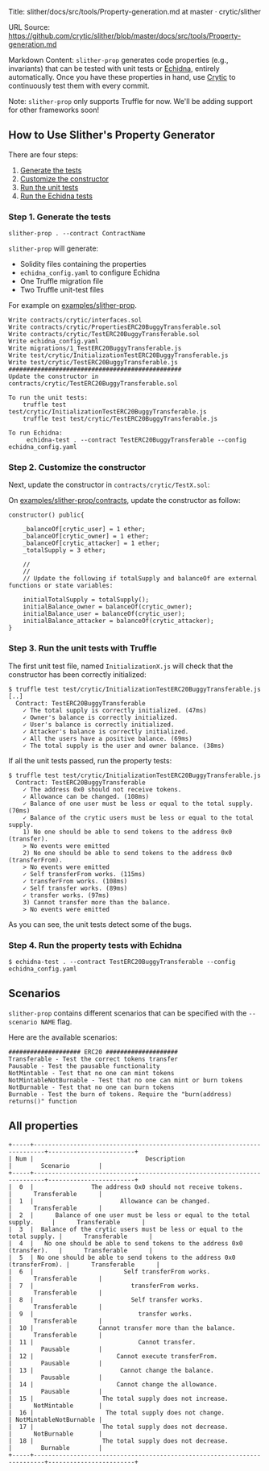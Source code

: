 Title: slither/docs/src/tools/Property-generation.md at master · crytic/slither

URL Source: https://github.com/crytic/slither/blob/master/docs/src/tools/Property-generation.md

Markdown Content:
`slither-prop` generates code properties (e.g., invariants) that can be tested with unit tests or [Echidna](https://github.com/crytic/echidna/), entirely automatically. Once you have these properties in hand, use [Crytic](https://crytic.io/) to continuously test them with every commit.

Note: `slither-prop` only supports Truffle for now. We'll be adding support for other frameworks soon!

How to Use Slither's Property Generator
---------------------------------------

[](https://github.com/crytic/slither/blob/master/docs/src/tools/Property-generation.md#how-to-use-slithers-property-generator)
There are four steps:

1.   [Generate the tests](https://github.com/crytic/slither/blob/master/docs/src/tools/Property-generation.md#step-1-generate-the-tests)
2.   [Customize the constructor](https://github.com/crytic/slither/blob/master/docs/src/tools/Property-generation.md#step-2-customize-the-constructor)
3.   [Run the unit tests](https://github.com/crytic/slither/blob/master/docs/src/tools/Property-generation.md#step-3-run-the-unit-tests-with-truffle)
4.   [Run the Echidna tests](https://github.com/crytic/slither/blob/master/docs/src/tools/Property-generation.md#step-4-run-the-property-tests-with-echidna)

### Step 1. Generate the tests

[](https://github.com/crytic/slither/blob/master/docs/src/tools/Property-generation.md#step-1-generate-the-tests)

```
slither-prop . --contract ContractName
```

`slither-prop` will generate:

*   Solidity files containing the properties
*   `echidna_config.yaml` to configure Echidna
*   One Truffle migration file
*   Two Truffle unit-test files

For example on [examples/slither-prop](https://github.com/crytic/slither/tree/9623a2781faa4e7759f06d2e8c4adcd45078af69/examples/slither-prop).

```
Write contracts/crytic/interfaces.sol
Write contracts/crytic/PropertiesERC20BuggyTransferable.sol
Write contracts/crytic/TestERC20BuggyTransferable.sol
Write echidna_config.yaml
Write migrations/1_TestERC20BuggyTransferable.js
Write test/crytic/InitializationTestERC20BuggyTransferable.js
Write test/crytic/TestERC20BuggyTransferable.js
################################################
Update the constructor in contracts/crytic/TestERC20BuggyTransferable.sol

To run the unit tests:
	truffle test test/crytic/InitializationTestERC20BuggyTransferable.js
	truffle test test/crytic/TestERC20BuggyTransferable.js

To run Echidna:
	 echidna-test . --contract TestERC20BuggyTransferable --config echidna_config.yaml
```

### Step 2. Customize the constructor

[](https://github.com/crytic/slither/blob/master/docs/src/tools/Property-generation.md#step-2-customize-the-constructor)
Next, update the constructor in `contracts/crytic/TestX.sol`:

On [examples/slither-prop/contracts](https://github.com/crytic/slither/tree/9623a2781faa4e7759f06d2e8c4adcd45078af69/examples/slither-prop), update the constructor as follow:

	constructor() public{

		_balanceOf[crytic_user] = 1 ether;
		_balanceOf[crytic_owner] = 1 ether;
		_balanceOf[crytic_attacker] = 1 ether;
		_totalSupply = 3 ether;

		//
		//
		// Update the following if totalSupply and balanceOf are external functions or state variables:

		initialTotalSupply = totalSupply();
		initialBalance_owner = balanceOf(crytic_owner);
		initialBalance_user = balanceOf(crytic_user);
		initialBalance_attacker = balanceOf(crytic_attacker);
	}

### Step 3. Run the unit tests with Truffle

[](https://github.com/crytic/slither/blob/master/docs/src/tools/Property-generation.md#step-3-run-the-unit-tests-with-truffle)
The first unit test file, named `InitializationX.js` will check that the constructor has been correctly initialized:

```
$ truffle test test/crytic/InitializationTestERC20BuggyTransferable.js
[..]
  Contract: TestERC20BuggyTransferable
    ✓ The total supply is correctly initialized. (47ms)
    ✓ Owner's balance is correctly initialized.
    ✓ User's balance is correctly initialized.
    ✓ Attacker's balance is correctly initialized.
    ✓ All the users have a positive balance. (69ms)
    ✓ The total supply is the user and owner balance. (38ms)
```

If all the unit tests passed, run the property tests:

```
$ truffle test test/crytic/InitializationTestERC20BuggyTransferable.js
  Contract: TestERC20BuggyTransferable
    ✓ The address 0x0 should not receive tokens.
    ✓ Allowance can be changed. (108ms)
    ✓ Balance of one user must be less or equal to the total supply. (70ms)
    ✓ Balance of the crytic users must be less or equal to the total supply.
    1) No one should be able to send tokens to the address 0x0 (transfer).
    > No events were emitted
    2) No one should be able to send tokens to the address 0x0 (transferFrom).
    > No events were emitted
    ✓ Self transferFrom works. (115ms)
    ✓ transferFrom works. (108ms)
    ✓ Self transfer works. (89ms)
    ✓ transfer works. (97ms)
    3) Cannot transfer more than the balance.
    > No events were emitted
```

As you can see, the unit tests detect some of the bugs.

### Step 4. Run the property tests with Echidna

[](https://github.com/crytic/slither/blob/master/docs/src/tools/Property-generation.md#step-4-run-the-property-tests-with-echidna)

```
$ echidna-test . --contract TestERC20BuggyTransferable --config echidna_config.yaml
```

Scenarios
---------

[](https://github.com/crytic/slither/blob/master/docs/src/tools/Property-generation.md#scenarios)
`slither-prop` contains different scenarios that can be specified with the `--scenario NAME` flag.

Here are the available scenarios:

```
#################### ERC20 ####################
Transferable - Test the correct tokens transfer
Pausable - Test the pausable functionality
NotMintable - Test that no one can mint tokens
NotMintableNotBurnable - Test that no one can mint or burn tokens
NotBurnable - Test that no one can burn tokens
Burnable - Test the burn of tokens. Require the "burn(address) returns()" function
```

All properties
--------------

[](https://github.com/crytic/slither/blob/master/docs/src/tools/Property-generation.md#all-properties)

```
+-----+-------------------------------------------------------------------------+------------------------+
| Num |                               Description                               |        Scenario        |
+-----+-------------------------------------------------------------------------+------------------------+
|  0  |                The address 0x0 should not receive tokens.               |      Transferable      |
|  1  |                        Allowance can be changed.                        |      Transferable      |
|  2  |      Balance of one user must be less or equal to the total supply.     |      Transferable      |
|  3  |  Balance of the crytic users must be less or equal to the total supply. |      Transferable      |
|  4  |   No one should be able to send tokens to the address 0x0 (transfer).   |      Transferable      |
|  5  | No one should be able to send tokens to the address 0x0 (transferFrom). |      Transferable      |
|  6  |                         Self transferFrom works.                        |      Transferable      |
|  7  |                           transferFrom works.                           |      Transferable      |
|  8  |                           Self transfer works.                          |      Transferable      |
|  9  |                             transfer works.                             |      Transferable      |
|  10 |                  Cannot transfer more than the balance.                 |      Transferable      |
|  11 |                             Cannot transfer.                            |        Pausable        |
|  12 |                       Cannot execute transferFrom.                      |        Pausable        |
|  13 |                        Cannot change the balance.                       |        Pausable        |
|  14 |                       Cannot change the allowance.                      |        Pausable        |
|  15 |                   The total supply does not increase.                   |      NotMintable       |
|  16 |                    The total supply does not change.                    | NotMintableNotBurnable |
|  17 |                   The total supply does not decrease.                   |      NotBurnable       |
|  18 |                   The total supply does not decrease.                   |        Burnable        |
+-----+-------------------------------------------------------------------------+------------------------+
```
